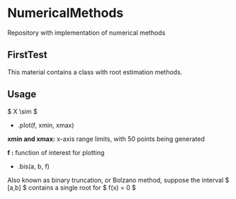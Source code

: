 # NumericalMethods
Repository with implementation of numerical methods

## FirstTest

This material contains a class with root estimation methods.

## Usage
$ X \sim $
- .plot(f, xmin, xmax)

**xmin and xmax:** x-axis range limits, with 50 points being generated

**f :** function of interest for plotting

- .bis(a, b, f)

Also known as binary truncation, or Bolzano method, suppose the interval $ [a,b] $ contains a single root for $ f(x) = 0 $
